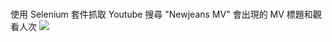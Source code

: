 ### 
使用 Selenium 套件抓取 Youtube 搜尋 "Newjeans MV" 會出現的 MV 標題和觀看人次
![](https://static.coderbridge.com/img/minnieting6675/56faf920a8fe474fac169fe98d7d7ab0.jpg)
